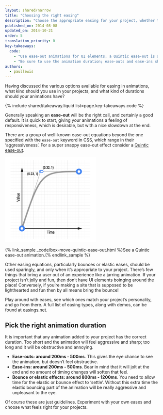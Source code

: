 ```yaml
---
layout: shared/narrow
title: "Choosing the right easing"
description: "Choose the appropriate easing for your project, whether that's easing in, out, or both. Maybe even go bouncy for extra shenanigans!"
published_on: 2014-08-08
updated_on: 2014-10-21
order: 5
translation_priority: 0
key-takeaways:
  code:
    - "Use ease-out animations for UI elements; a Quintic ease-out is a very nice, albeit snappy, ease."
    - "Be sure to use the animation duration; ease-outs and ease-ins should be 200ms - 500ms, whereas bounces and elastic eases should clock in a longer duration of 800ms - 1200ms."
authors:
  - paullewis
---
```

<p class="intro">
  Having discussed the various options available for easing in animations, what kind should you use in your projects, and what kind of durations should your animations have?
</p>

{% include shared/takeaway.liquid list=page.key-takeaways.code %}

Generally speaking an **ease-out** will be the right call, and certainly a good default. It is quick to start, giving your animations a feeling of responsiveness, which is desirable, but with a nice slowdown at the end.

There are a group of well-known ease-out equations beyond the one specified with the `ease-out` keyword in CSS, which range in their ‘aggressiveness’. For a super snappy ease-out effect consider a [Quintic ease-out](http://easings.net/#easeOutQuint).

<img src="imgs/quintic-ease-out-markers.png" alt="A Quintic ease-out animation curve" style="max-width: 300px"/>

{% link_sample _code/box-move-quintic-ease-out.html %}See a Quintic ease-out animation.{% endlink_sample %}

Other easing equations, particularly bounces or elastic eases, should be used sparingly, and only when it’s appropriate to your project. There’s few things that bring a user out of an experience like a jarring animation. If your project isn’t jolly and fun, then don’t have UI elements boinging around the place! Conversely, if you’re making a site that is supposed to be lighthearted and fun then by all means bring the bounce!

Play around with eases, see which ones match your project’s personality, and go from there. A full list of easing types, along with demos, can be found at [easings.net](http://easings.net).

## Pick the right animation duration

It is important that any animation added to your project has the correct duration. Too short and the animation will feel aggressive and sharp; too long and it will be obstructive and annoying.

* **Ease-outs: around 200ms - 500ms**. This gives the eye chance to see the animation, but doesn’t feel obstructive.
* **Ease-ins: around 200ms - 500ms**. Bear in mind that it will jolt at the end and no amount of timing changes will soften that feel.
* **Bounce or elastic effects: around 800ms - 1200ms**. You need to allow time for the elastic or bounce effect to ‘settle’. Without this extra time the elastic bouncing part of the animation will be really aggressive and unpleasant to the eye.

Of course these are just guidelines. Experiment with your own eases and choose what feels right for your projects.


